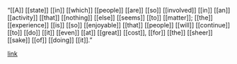 “[[A]] [[state]] [[in]] [[which]] [[people]] [[are]] [[so]] [[involved]] [[in]] [[an]] [[activity]] [[that]] [[nothing]] [[else]] [[seems]] [[to]] [[matter]]; [[the]] [[experience]] [[is]] [[so]] [[enjoyable]] [[that]] [[people]] [[will]] [[continue]] [[to]] [[do]] [[it]] [[even]] [[at]] [[great]] [[cost]], [[for]] [[the]] [[sheer]] [[sake]] [[of]] [[doing]] [[it]].”

[link](https://fourpillarfreedom.com/chop-wood-carry-water)




